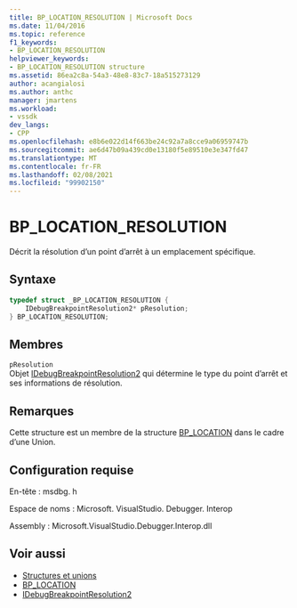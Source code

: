 ```yaml
---
title: BP_LOCATION_RESOLUTION | Microsoft Docs
ms.date: 11/04/2016
ms.topic: reference
f1_keywords:
- BP_LOCATION_RESOLUTION
helpviewer_keywords:
- BP_LOCATION_RESOLUTION structure
ms.assetid: 86ea2c8a-54a3-48e8-83c7-18a515273129
author: acangialosi
ms.author: anthc
manager: jmartens
ms.workload:
- vssdk
dev_langs:
- CPP
ms.openlocfilehash: e8b6e022d14f663be24c92a7a8cce9a06959747b
ms.sourcegitcommit: ae6d47b09a439cd0e13180f5e89510e3e347fd47
ms.translationtype: MT
ms.contentlocale: fr-FR
ms.lasthandoff: 02/08/2021
ms.locfileid: "99902150"
---
```

# <a name="bp_location_resolution"></a>BP_LOCATION_RESOLUTION
Décrit la résolution d’un point d’arrêt à un emplacement spécifique.

## <a name="syntax"></a>Syntaxe

```cpp
typedef struct _BP_LOCATION_RESOLUTION {
    IDebugBreakpointResolution2* pResolution;
} BP_LOCATION_RESOLUTION;
```

## <a name="members"></a>Membres
`pResolution`\
Objet [IDebugBreakpointResolution2](../../../extensibility/debugger/reference/idebugbreakpointresolution2.md) qui détermine le type du point d’arrêt et ses informations de résolution.

## <a name="remarks"></a>Remarques
Cette structure est un membre de la structure [BP_LOCATION](../../../extensibility/debugger/reference/bp-location.md) dans le cadre d’une Union.

## <a name="requirements"></a>Configuration requise
En-tête : msdbg. h

Espace de noms : Microsoft. VisualStudio. Debugger. Interop

Assembly : Microsoft.VisualStudio.Debugger.Interop.dll

## <a name="see-also"></a>Voir aussi
- [Structures et unions](../../../extensibility/debugger/reference/structures-and-unions.md)
- [BP_LOCATION](../../../extensibility/debugger/reference/bp-location.md)
- [IDebugBreakpointResolution2](../../../extensibility/debugger/reference/idebugbreakpointresolution2.md)
